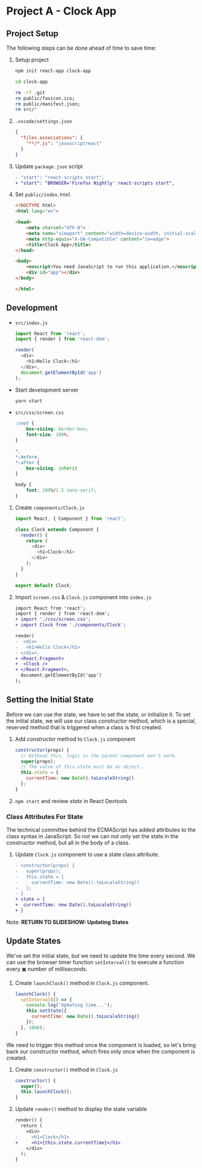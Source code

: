 # Project A - Clock App

## Project Setup

The following steps can be done ahead of time to save time:

1. Setup project

    ```bash
    npm init react-app clock-app

    cd clock-app

    rm -rf .git
    rm public/favicon.ico;
    rm public/manifest.json;
    rm src/*
    ```

1. `.vscode/settings.json`

	```json
    {
      "files.associations": {
        "**/*.js": "javascriptreact"
      }
    }
	```

1. Update `package.json` script

    ```diff
    - "start": "react-scripts start",
    + "start": "BROWSER='Firefox Nightly' react-scripts start",
    ```

1. Set `public/index.html`

    ```html
    <!DOCTYPE html>
    <html lang="en">

    <head>
        <meta charset="UTF-8">
        <meta name="viewport" content="width=device-width, initial-scale=1.0">
        <meta http-equiv="X-UA-Compatible" content="ie=edge">
        <title>Clock App</title>
    </head>

    <body>
        <noscript>You need JavaScript to run this application.</noscript>
        <div id="app"></div>
    </body>

    </html>
    ```

## Development

- `src/index.js`

    ```javascript
    import React from 'react';
    import { render } from 'react-dom';

    render(
      <div>
        <h1>Hello Clock</h1>
      </div>,
      document.getElementById('app')
    );
    ```
    
- Start development server

    ```bash
    yarn start
    ```

- `src/css/screen.css`

    ```css
    :root {
        box-sizing: border-box;
        font-size: 100%;
    }

    *,
    *:before,
    *:after {
        box-sizing: inherit
    }

    body {
        font: 100%/1.5 sans-serif;
    }
    ```

1. Create `components/Clock.js`

    ```javascript
    import React, { Component } from 'react';

    class Clock extends Component {
      render() {
        return (
          <div>
            <h1>Clock</h1>
          </div>
        );
      }
    }

    export default Clock;
    ```

1. Import `screen.css` & `Clock.js` component into `index.js`

    ```diff
    import React from 'react';
    import { render } from 'react-dom';
    + import './css/screen.css';
    + import Clock from './components/Clock';

    render(
    -  <div>
    -   <h1>Hello Clock</h1>
    - </div>,
    + <React.Fragment>
    +  <Clock />
    + </React.Fragment>,
      document.getElementById('app')
    );
    ```

## Setting the Initial State

Before we can use the state, we have to set the state, or initialize it. To set the initial state, we will use our class _constructor_ method, which is a special, reserved method that is triggered when a class is first created.

1. Add _constructor_ method to `Clock.js` component

    ```javascript
    constructor(props) {
      // Without this, logic in the parent component won't work.
      super(props);
      // The value of this.state must be an object.
      this.state = {
        currentTime: new Date().toLocaleString()
      };
    }
    ```

1. `npm start` and review _state_ in React Devtools

### Class Attributes For State

The technical committee behind the ECMAScript has added attributes to the class syntax in JavaScript. So not we can not only set the state in the constructor method, but all in the body of a class.

1. Update `Clock.js` component to use a state class attribute.

    ```diff
    - constructor(props) {
    -   super(props);
    -   this.state = {
    -     currentTime: new Date().toLocaleString()
    -   };
    - }
    + state = {
    +  currentTime: new Date().toLocaleString()
    + }
    ```

Note: **RETURN TO SLIDESHOW: Updating States**

## Update States

We've set the initial state, but we need to update the time every second. We can use the browser timer function `setInterval()` to execute a function every ✖️ number of milliseconds.

1. Create `launchClock()` method in `Clock.js` component.

    ```javascript
    launchClock() {
      setInterval(() => {
        console.log('Updating time...');
        this.setState({
          currentTime: new Date().toLocaleString()
        });
      }, 1000);
    }
    ```

We need to trigger this method once the component is loaded, so let's bring back our constructor method, which fires only once when the component is created.

1. Create `constructor()` method in `Clock.js`

    ```javascript
    constructor() {
      super();
      this.launchClock();
    }
    ```

1. Update `render()` method to display the state variable

    ```diff
    render() {
      return (
        <div>
    -     <h1>Clock</h1>
    +     <h1>{this.state.currentTime}</h1>
        </div>
      );
    }
    ```
    